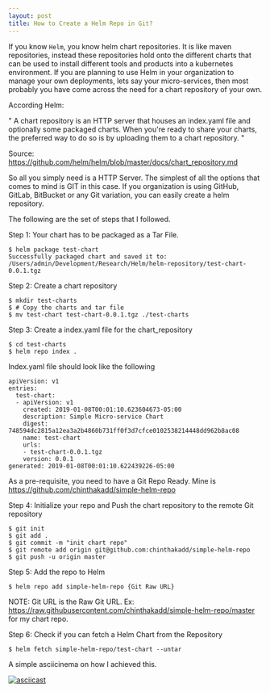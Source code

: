 ```yaml
---
layout: post
title: How to Create a Helm Repo in Git?
---
```

If you know `Helm`, you know helm chart repositories. It is like maven repositories, instead these repositories hold onto the
different charts that can be used to install different tools and products into a kubernetes environment. If you are planning to use Helm in your organization to manage your own deployments, lets say your micro-services, then most probably you have come across the need for a chart repository of your own.

According Helm:

"
A chart repository is an HTTP server that houses an index.yaml file and optionally some packaged charts. When you're ready to share your charts, the preferred way to do so is by uploading them to a chart repository.
"

Source: https://github.com/helm/helm/blob/master/docs/chart_repository.md

So all you simply need is a HTTP Server. The simplest of all the options that comes to mind is GIT in this case.
If you organization is using GitHub, GitLab, BitBucket or any Git variation, you can easily create a helm repository.

The following are the set of steps that I followed.

Step 1: Your chart has to be packaged as a Tar File.

```
$ helm package test-chart
Successfully packaged chart and saved it to: /Users/admin/Development/Research/Helm/helm-repository/test-chart-0.0.1.tgz
```

Step 2: Create a chart repository

```
$ mkdir test-charts
$ # Copy the charts and tar file
$ mv test-chart test-chart-0.0.1.tgz ./test-charts
```

Step 3: Create a index.yaml file for the chart_repository
```
$ cd test-charts
$ helm repo index .
```

Index.yaml file should look like the following


```
apiVersion: v1
entries:
  test-chart:
  - apiVersion: v1
    created: 2019-01-08T00:01:10.623604673-05:00
    description: Simple Micro-service Chart
    digest: 748594dc2815a12ea3a2b4860b731ff0f3d7cfce0102538214448dd962b8ac08
    name: test-chart
    urls:
    - test-chart-0.0.1.tgz
    version: 0.0.1
generated: 2019-01-08T00:01:10.622439226-05:00
```

As a pre-requisite, you need to have a Git Repo Ready.
Mine is https://github.com/chinthakadd/simple-helm-repo

Step 4: Initialize your repo and Push the chart repository to the remote Git repository

```
$ git init
$ git add .
$ git commit -m "init chart repo"
$ git remote add origin git@github.com:chinthakadd/simple-helm-repo
$ git push -u origin master
```

Step 5: Add the repo to Helm

```
$ helm repo add simple-helm-repo {Git Raw URL}
```

NOTE: Git URL is the Raw Git URL.
Ex: https://raw.githubusercontent.com/chinthakadd/simple-helm-repo/master for my chart repo.

Step 6: Check if you can fetch a Helm Chart from the Repository

```
$ helm fetch simple-helm-repo/test-chart --untar
```

A simple asciicinema on how I achieved this.

[![asciicast](https://asciinema.org/a/JEeKhFymVSg0Kh2bI8gYyfzcS.svg)](https://asciinema.org/a/JEeKhFymVSg0Kh2bI8gYyfzcS)
